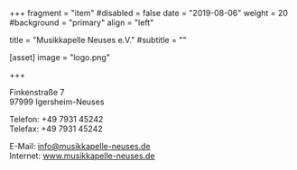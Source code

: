 +++
fragment = "item"
#disabled = false
date = "2019-08-06"
weight = 20
#background = "primary"
align = "left"

title = "Musikkapelle Neuses e.V."
#subtitle = ""

[asset]
  image = "logo.png"

+++

Finkenstraße 7  
97999 Igersheim-Neuses  

Telefon: +49 7931 45242  
Telefax: +49 7931 45242  

E-Mail: info@musikkapelle-neuses.de  
Internet: www.musikkapelle-neuses.de  
